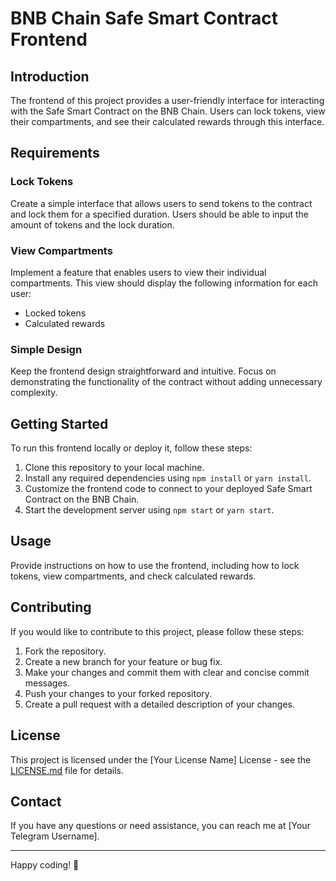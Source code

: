 # BNB Chain Safe Smart Contract Frontend

## Introduction

The frontend of this project provides a user-friendly interface for interacting with the Safe Smart Contract on the BNB Chain. Users can lock tokens, view their compartments, and see their calculated rewards through this interface.

## Requirements

### Lock Tokens

Create a simple interface that allows users to send tokens to the contract and lock them for a specified duration. Users should be able to input the amount of tokens and the lock duration.

### View Compartments

Implement a feature that enables users to view their individual compartments. This view should display the following information for each user:
- Locked tokens
- Calculated rewards

### Simple Design

Keep the frontend design straightforward and intuitive. Focus on demonstrating the functionality of the contract without adding unnecessary complexity.

## Getting Started

To run this frontend locally or deploy it, follow these steps:

1. Clone this repository to your local machine.
2. Install any required dependencies using `npm install` or `yarn install`.
3. Customize the frontend code to connect to your deployed Safe Smart Contract on the BNB Chain.
4. Start the development server using `npm start` or `yarn start`.

## Usage

Provide instructions on how to use the frontend, including how to lock tokens, view compartments, and check calculated rewards.

## Contributing

If you would like to contribute to this project, please follow these steps:

1. Fork the repository.
2. Create a new branch for your feature or bug fix.
3. Make your changes and commit them with clear and concise commit messages.
4. Push your changes to your forked repository.
5. Create a pull request with a detailed description of your changes.

## License

This project is licensed under the [Your License Name] License - see the [LICENSE.md](LICENSE.md) file for details.

## Contact

If you have any questions or need assistance, you can reach me at [Your Telegram Username].

---

Happy coding! 🚀
